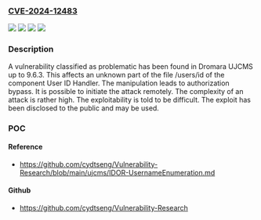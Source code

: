 ### [CVE-2024-12483](https://cve.mitre.org/cgi-bin/cvename.cgi?name=CVE-2024-12483)
![](https://img.shields.io/static/v1?label=Product&message=UJCMS&color=blue)
![](https://img.shields.io/static/v1?label=Version&message=%3D%209.6.0%20&color=brighgreen)
![](https://img.shields.io/static/v1?label=Vulnerability&message=Authorization%20Bypass&color=brighgreen)
![](https://img.shields.io/static/v1?label=Vulnerability&message=Improper%20Authorization&color=brighgreen)

### Description

A vulnerability classified as problematic has been found in Dromara UJCMS up to 9.6.3. This affects an unknown part of the file /users/id of the component User ID Handler. The manipulation leads to authorization bypass. It is possible to initiate the attack remotely. The complexity of an attack is rather high. The exploitability is told to be difficult. The exploit has been disclosed to the public and may be used.

### POC

#### Reference
- https://github.com/cydtseng/Vulnerability-Research/blob/main/ujcms/IDOR-UsernameEnumeration.md

#### Github
- https://github.com/cydtseng/Vulnerability-Research


